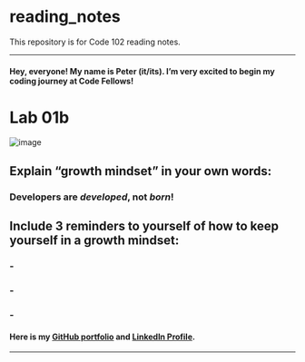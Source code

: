 # reading_notes
This repository is for Code 102 reading notes.

----------------------------------------------
#### Hey, everyone! My name is Peter (it/its). I’m very excited to begin my coding journey at Code Fellows!

# Lab 01b

![image](https://user-images.githubusercontent.com/81570648/192704138-052cdff8-06df-401a-b7c5-108b36317802.png)


## Explain “growth mindset” in your own words:
### **Developers are _developed_, not _born_!**


## Include 3 reminders to yourself of how to keep yourself in a growth mindset:
### -  
### - 
### - 

#### Here is my [GitHub portfolio](https://github.com/pgmorales76) and [LinkedIn Profile](www.linkedin.com/in/peter-morales-4206a7190).
----------------------------------------------

